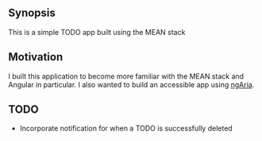 ## Synopsis

This is a simple TODO app built using the MEAN stack

## Motivation

I built this application to become more familiar with the MEAN stack and Angular in particular. I also wanted to build an accessible app using [ngAria](https://docs.angularjs.org/guide/accessibility).

## TODO

* Incorporate notification for when a TODO is successfully deleted
